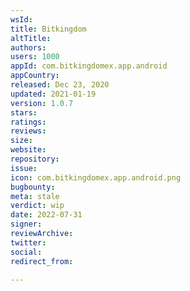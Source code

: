 ```yaml
---
wsId: 
title: Bitkingdom
altTitle: 
authors: 
users: 1000
appId: com.bitkingdomex.app.android
appCountry: 
released: Dec 23, 2020
updated: 2021-01-19
version: 1.0.7
stars: 
ratings: 
reviews: 
size: 
website: 
repository: 
issue: 
icon: com.bitkingdomex.app.android.png
bugbounty: 
meta: stale
verdict: wip
date: 2022-07-31
signer: 
reviewArchive: 
twitter: 
social: 
redirect_from: 

---
```



